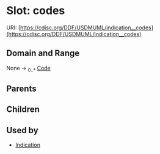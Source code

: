 
# Slot: codes




URI: [https://cdisc.org/DDF/USDMUML/indication__codes](https://cdisc.org/DDF/USDMUML/indication__codes)


## Domain and Range

None &#8594;  <sub>0..\*</sub> [Code](Code.md)

## Parents


## Children


## Used by

 * [Indication](Indication.md)
